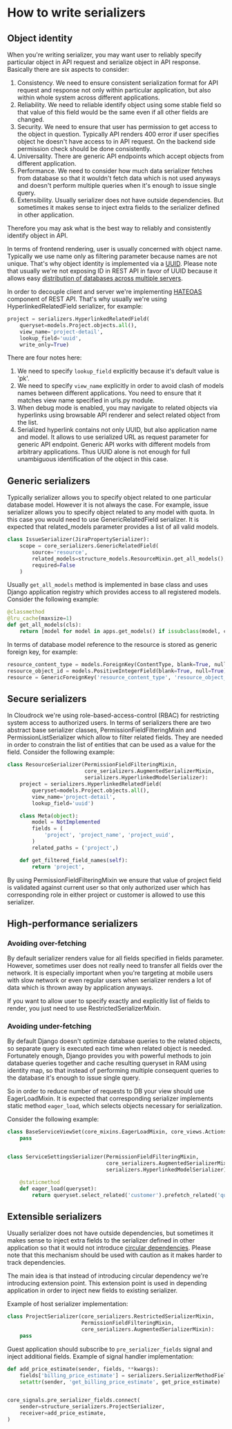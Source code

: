 # How to write serializers

## Object identity

When you're writing serializer, you may want user to reliably specify
particular object in API request and serialize object in API response.
Basically there are six aspects to consider:

1) Consistency. We need to ensure consistent serialization format for
    API request and response not only within particular application, but
    also within whole system across different applications.
2) Reliability. We need to reliable identify object using some stable
    field so that value of this field would be the same even if all
    other fields are changed.
3) Security. We need to ensure that user has permission to get access
    to the object in question. Typically API renders 400 error if user
    specifies object he doesn't have access to in API request. On the
    backend side permission check should be done consistently.
4) Universality. There are generic API endpoints which accept objects
    from different application.
5) Performance. We need to consider how much data serializer fetches
    from database so that it wouldn't fetch data which is not used
    anyways and doesn't perform multiple queries when it's enough to
    issue single query.
6) Extensibility. Usually serializer does not have outside
    dependencies. But sometimes it makes sense to inject extra fields to
    the serializer defined in other application.

Therefore you may ask what is the best way to reliably and consistently
identify object in API.

In terms of frontend rendering, user is usually concerned with object
name. Typically we use name only as filtering parameter because names
are not unique. That's why object identity is implemented via a
[UUID](https://en.wikipedia.org/wiki/Universally_unique_identifier).
Please note that usually we're not exposing ID in REST API in favor of
UUID because it allows easy [distribution of databases across multiple
servers](https://blog.codinghorror.com/primary-keys-ids-versus-guids/).

In order to decouple client and server we're implementing
[HATEOAS](https://en.wikipedia.org/wiki/HATEOAS) component of REST API.
That's why usually we're using HyperlinkedRelatedField serializer, for
example:

```python
project = serializers.HyperlinkedRelatedField(
    queryset=models.Project.objects.all(),
    view_name='project-detail',
    lookup_field='uuid',
    write_only=True)
```

There are four notes here:

1) We need to specify `lookup_field` explicitly because it's default
    value is 'pk'.
2) We need to specify `view_name` explicitly in order to avoid clash of
    models names between different applications. You need to ensure that
    it matches view name specified in urls.py module.
3) When debug mode is enabled, you may navigate to related objects via
    hyperlinks using browsable API renderer and select related object
    from the list.
4) Serialized hyperlink contains not only UUID, but also application
    name and model. It allows to use serialized URL as request parameter
    for generic API endpoint. Generic API works with different models
    from arbitrary applications. Thus UUID alone is not enough for full
    unambiguous identification of the object in this case.

## Generic serializers

Typically serializer allows you to specify object related to one
particular database model. However it is not always the case. For
example, issue serializer allows you to specify object related to any
model with quota. In this case you would need to use GenericRelatedField
serializer. It is expected that related\_models parameter provides a
list of all valid models.

```python
class IssueSerializer(JiraPropertySerializer):
    scope = core_serializers.GenericRelatedField(
        source='resource',
        related_models=structure_models.ResourceMixin.get_all_models(),
        required=False
    )
```

Usually `get_all_models` method is implemented in base class and uses
Django application registry which provides access to all registered
models. Consider the following example:

```python
@classmethod
@lru_cache(maxsize=1)
def get_all_models(cls):
    return [model for model in apps.get_models() if issubclass(model, cls)]
```

In terms of database model reference to the resource is stored as
generic foreign key, for example:

```python
resource_content_type = models.ForeignKey(ContentType, blank=True, null=True, related_name='jira_issues')
resource_object_id = models.PositiveIntegerField(blank=True, null=True)
resource = GenericForeignKey('resource_content_type', 'resource_object_id')
```

## Secure serializers

In Cloudrock we're using role-based-access-control (RBAC) for restricting
system access to authorized users. In terms of serializers there are two
abstract base serializer classes, PermissionFieldFilteringMixin and
PermissionListSerializer which allow to filter related fields. They are
needed in order to constrain the list of entities that can be used as a
value for the field. Consider the following example:

```python
class ResourceSerializer(PermissionFieldFilteringMixin,
                         core_serializers.AugmentedSerializerMixin,
                         serializers.HyperlinkedModelSerializer):
    project = serializers.HyperlinkedRelatedField(
        queryset=models.Project.objects.all(),
        view_name='project-detail',
        lookup_field='uuid')

    class Meta(object):
        model = NotImplemented
        fields = (
            'project', 'project_name', 'project_uuid',
        )
        related_paths = ('project',)

    def get_filtered_field_names(self):
        return 'project',
```

By using PermissionFieldFilteringMixin we ensure that value of project
field is validated against current user so that only authorized user
which has corresponding role in either project or customer is allowed to
use this serializer.

## High-performance serializers

### Avoiding over-fetching

By default serializer renders value for all fields specified in fields
parameter. However, sometimes user does not really need to transfer all
fields over the network. It is especially important when you're
targeting at mobile users with slow network or even regular users when
serializer renders a lot of data which is thrown away by application
anyways.

If you want to allow user to specify exactly and explicitly list of
fields to render, you just need to use RestrictedSerializerMixin.

### Avoiding under-fetching

By default Django doesn't optimize database queries to the related
objects, so separate query is executed each time when related object is
needed. Fortunately enough, Django provides you with powerful methods to
join database queries together and cache resulting queryset in RAM using
identity map, so that instead of performing multiple consequent queries
to the database it's enough to issue single query.

So in order to reduce number of requests to DB your view should use
EagerLoadMixin. It is expected that corresponding serializer implements
static method `eager_load`, which selects objects necessary for
serialization.

Consider the following example:

```python
class BaseServiceViewSet(core_mixins.EagerLoadMixin, core_views.ActionsViewSet):
    pass


class ServiceSettingsSerializer(PermissionFieldFilteringMixin,
                                core_serializers.AugmentedSerializerMixin,
                                serializers.HyperlinkedModelSerializer):

    @staticmethod
    def eager_load(queryset):
        return queryset.select_related('customer').prefetch_related('quotas', 'certifications')
```

## Extensible serializers

Usually serializer does not have outside dependencies, but sometimes it
makes sense to inject extra fields to the serializer defined in other
application so that it would not introduce [circular
dependencies](https://en.wikipedia.org/wiki/Circular_dependency). Please
note that this mechanism should be used with caution as it makes harder
to track dependencies.

The main idea is that instead of introducing circular dependency we're
introducing extension point. This extension point is used in depending
application in order to inject new fields to existing serializer.

Example of host serializer implementation:

```python
class ProjectSerializer(core_serializers.RestrictedSerializerMixin,
                        PermissionFieldFilteringMixin,
                        core_serializers.AugmentedSerializerMixin):
    pass
```

Guest application should subscribe to `pre_serializer_fields` signal and
inject additional fields. Example of signal handler implementation:

```python
def add_price_estimate(sender, fields, **kwargs):
    fields['billing_price_estimate'] = serializers.SerializerMethodField()
    setattr(sender, 'get_billing_price_estimate', get_price_estimate)


core_signals.pre_serializer_fields.connect(
    sender=structure_serializers.ProjectSerializer,
    receiver=add_price_estimate,
)
```
